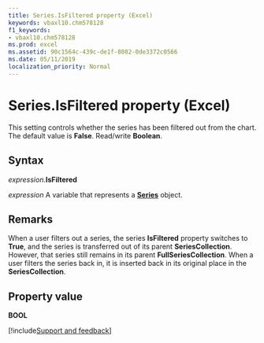 ```yaml
---
title: Series.IsFiltered property (Excel)
keywords: vbaxl10.chm578128
f1_keywords:
- vbaxl10.chm578128
ms.prod: excel
ms.assetid: 90c1564c-439c-de1f-8082-0de3372c0566
ms.date: 05/11/2019
localization_priority: Normal
---
```



# Series.IsFiltered property (Excel)

This setting controls whether the series has been filtered out from the chart. The default value is **False**. Read/write **Boolean**.


## Syntax

_expression_.**IsFiltered**

_expression_ A variable that represents a **[Series](Excel.Series(object).md)** object.


## Remarks

When a user filters out a series, the series **IsFiltered** property switches to **True**, and the series is transferred out of its parent **SeriesCollection**. However, that series still remains in its parent **FullSeriesCollection**. When a user filters the series back in, it is inserted back in its original place in the **SeriesCollection**.


## Property value

**BOOL**



[!include[Support and feedback](~/includes/feedback-boilerplate.md)]